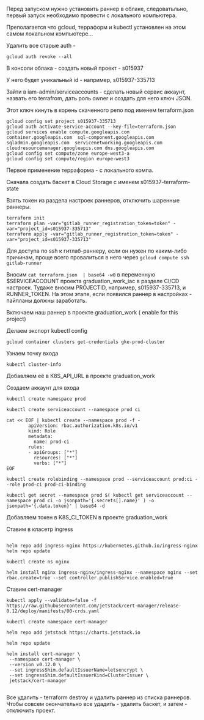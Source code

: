 Перед запуском нужно установить раннер в облаке, следоватьльно, первый запуск необходимо провести с локального компьютера.

Преполагается что gcloud, терраформ и kubectl установлен на этом самом локальном компьютере...

Удалить все старые auth - 

```gcloud auth revoke --all```

В консоли облака - создать новый проект - s015937 

У него будет уникальный id - например, s015937-335713

Зайти в iam-admin/serviceaccounts - сделать новый сервис аккаунт, назвать его terrafrom, дать роль owner и создать для него ключ JSON.

Этот ключ кинуть в корень скаченного репо под именем terraform.json

```
gcloud config set project s015937-335713
gcloud auth activate-service-account --key-file=terraform.json
gcloud services enable compute.googleapis.com  container.googleapis.com  sql-component.googleapis.com sqladmin.googleapis.com  servicenetworking.googleapis.com cloudresourcemanager.googleapis.com dns.googleapis.com
gcloud config set compute/zone europe-west3-a
gcloud config set compute/region europe-west3

```

Первое применение терраформа - с локального компа.

Сначала создать баскет в Cloud Storage с именем s015937-terraform-state

Взять токен из раздела настроек раннеров, отключить шаренные раннеры.

```
terraform init
terraform plan -var="gitlab_runner_registration_token=token" -var="project_id=s015937-335713"
terraform apply -var="gitlab_runner_registration_token=token" -var="project_id=s015937-335713"
```

Для доступа по ssh к гитлаб-раннеру, если он нужен по каким-либо причинам, проще всего провалиться в него через ```gcloud compute ssh  gitlab-runner```

Вносим ```cat terraform.json  | base64 -w0``` в переменную $SERVICEACCOUNT проекта graduation_work_iac в разделе CI/CD настроек. Тудаже вносим PROJECTID, например, s015937-335713, и RUNNER_TOKEN. На этом этапе, если появился раннер в настройках - пайпланы должны заработать.

Включаем наш раннер в проекте graduation_work ( enable for this project)

Делаем экспорт kubectl config

```gcloud container clusters get-credentials gke-prod-cluster```

Узнаем точку входа

```kubectl cluster-info```

Добавляем её в K8S_API_URL в проекте graduation_work

Создаем аккаунт для входа
```
kubectl create namespace prod

kubectl create serviceaccount --namespace prod ci

cat << EOF | kubectl create --namespace prod -f -
        apiVersion: rbac.authorization.k8s.io/v1
        kind: Role
        metadata:
          name: prod-ci
        rules:
        - apiGroups: ["*"]
          resources: ["*"]
          verbs: ["*"]
EOF

kubectl create rolebinding --namespace prod --serviceaccount prod:ci --role prod-ci prod-ci-binding

kubectl get secret --namespace prod $( kubectl get serviceaccount --namespace prod ci -o jsonpath='{.secrets[].name}' ) -o jsonpath='{.data.token}' | base64 -d

```
Добавляем токен в K8S_CI_TOKEN в проекте graduation_work

Ставим в класетр ingress

```

helm repo add ingress-nginx https://kubernetes.github.io/ingress-nginx
helm repo update

kubectl create ns nginx

helm install nginx ingress-nginx/ingress-nginx --namespace nginx --set rbac.create=true --set controller.publishService.enabled=true

```

Ставим cert-manager

```
kubectl apply --validate=false -f https://raw.githubusercontent.com/jetstack/cert-manager/release-0.12/deploy/manifests/00-crds.yaml

kubectl create namespace cert-manager

helm repo add jetstack https://charts.jetstack.io

helm repo update

helm install cert-manager \
 --namespace cert-manager \
 --version v0.12.0 \
 --set ingressShim.defaultIssuerName=letsencrypt \
 --set ingressShim.defaultIssuerKind=ClusterIssuer \
 jetstack/cert-manager


```

Все удалить - terraform destroy и удалить раннер из списка раннеров. Чтобы совсем окончательно все удадить - удалить баскет, и затем - отключить проект.
